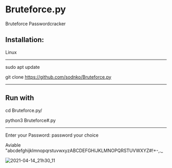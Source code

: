 # Bruteforce.py
Bruteforce Passwordcracker

Installation:
-------------

Linux
_____

sudo apt update

git clone https://github.com/sodnko/Bruteforce.py

_____________________

Run with
---------

cd Bruteforce.py/

python3 Bruteforce#.py


__________________________________


Enter your Password: password your choice

Aviable     "abcdefghijklmnopqrstuvwxyzABCDEFGHIJKLMNOPQRSTUVWXYZ#!+-,._


![2021-04-14_21h30_11](https://user-images.githubusercontent.com/81910309/114768100-bc862680-9d68-11eb-9709-a519dd7cb5f6.png)
